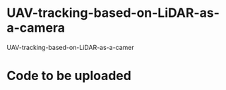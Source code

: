 # UAV-tracking-based-on-LiDAR-as-a-camera
UAV-tracking-based-on-LiDAR-as-a-camer


<h1> Code to be uploaded</h1>

